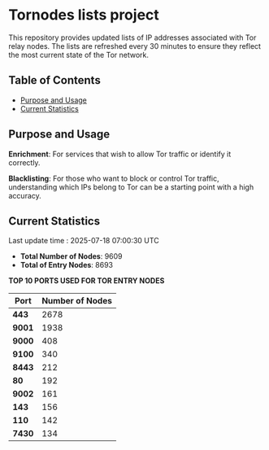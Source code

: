 # Tornodes lists project

This repository provides updated lists of IP addresses associated with Tor relay nodes. The lists are refreshed every 30 minutes to ensure they reflect the most current state of the Tor network.

## Table of Contents

- [Purpose and Usage](#purpose-and-usage)
- [Current Statistics](#current-statistics)


## Purpose and Usage

**Enrichment**: For services that wish to allow Tor traffic or identify it correctly.

**Blacklisting**: For those who want to block or control Tor traffic, understanding which IPs belong to Tor can be a starting point with a high accuracy.

## Current Statistics

Last update time : 2025-07-18 07:00:30 UTC

- **Total Number of Nodes**: 9609
- **Total of Entry Nodes**: 8693

**TOP 10 PORTS USED FOR TOR ENTRY NODES**

| **Port** | **Number of Nodes** |
|------|-----------------|
| **443**   | 2678  |
| **9001**   | 1938  |
| **9000**   | 408  |
| **9100**   | 340  |
| **8443**   | 212  |
| **80**   | 192  |
| **9002**   | 161  |
| **143**   | 156  |
| **110**   | 142  |
| **7430**   | 134  |

